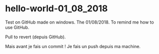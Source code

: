 # hello-world-01_08_2018
Test on GitHub made on windows. The 01/08/2018. To remind me how to use GitHub.

Pull to revert (depuis GitHub).

Mais avant je fais un commit !
Je fais un push depuis ma machine.
